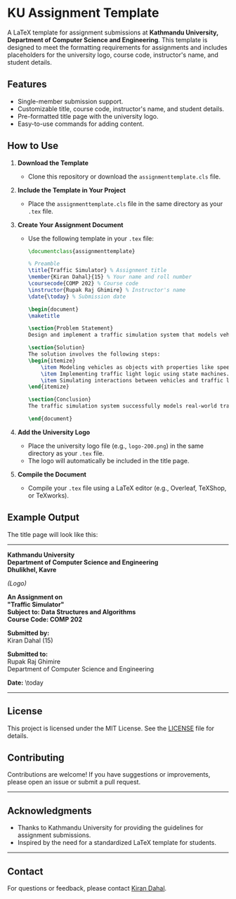 # KU Assignment Template

A LaTeX template for assignment submissions at **Kathmandu University, Department of Computer Science and Engineering**. This template is designed to meet the formatting requirements for assignments and includes placeholders for the university logo, course code, instructor's name, and student details.

## Features
- Single-member submission support.
- Customizable title, course code, instructor's name, and student details.
- Pre-formatted title page with the university logo.
- Easy-to-use commands for adding content.

## How to Use

1. **Download the Template**
   - Clone this repository or download the `assignmenttemplate.cls` file.

2. **Include the Template in Your Project**
   - Place the `assignmenttemplate.cls` file in the same directory as your `.tex` file.

3. **Create Your Assignment Document**
   - Use the following template in your `.tex` file:

     ```latex
     \documentclass{assignmenttemplate}

     % Preamble
     \title{Traffic Simulator} % Assignment title
     \member{Kiran Dahal}{15} % Your name and roll number
     \coursecode{COMP 202} % Course code
     \instructor{Rupak Raj Ghimire} % Instructor's name
     \date{\today} % Submission date

     \begin{document}
     \maketitle

     \section{Problem Statement}
     Design and implement a traffic simulation system that models vehicle movement and traffic light control.

     \section{Solution}
     The solution involves the following steps:
     \begin{itemize}
         \item Modeling vehicles as objects with properties like speed and direction.
         \item Implementing traffic light logic using state machines.
         \item Simulating interactions between vehicles and traffic lights.
     \end{itemize}

     \section{Conclusion}
     The traffic simulation system successfully models real-world traffic scenarios and can be extended for further analysis.

     \end{document}
     ```

4. **Add the University Logo**
   - Place the university logo file (e.g., `logo-200.png`) in the same directory as your `.tex` file.
   - The logo will automatically be included in the title page.

5. **Compile the Document**
   - Compile your `.tex` file using a LaTeX editor (e.g., Overleaf, TeXShop, or TeXworks).

## Example Output

The title page will look like this:

---

**Kathmandu University**  
**Department of Computer Science and Engineering**  
**Dhulikhel, Kavre**  

*(Logo)*  

**An Assignment on**  
**"Traffic Simulator"**  
**Subject to: Data Structures and Algorithms**  
**Course Code: COMP 202**  

**Submitted by:**  
Kiran Dahal (15)  

**Submitted to:**  
Rupak Raj Ghimire  
Department of Computer Science and Engineering  

**Date:** \today  

---

## License

This project is licensed under the MIT License. See the [LICENSE](LICENSE) file for details.

## Contributing

Contributions are welcome! If you have suggestions or improvements, please open an issue or submit a pull request.

---

## Acknowledgments

- Thanks to Kathmandu University for providing the guidelines for assignment submissions.
- Inspired by the need for a standardized LaTeX template for students.

---

## Contact

For questions or feedback, please contact [Kiran Dahal](mailto:dahalkiran926@gmail.com).